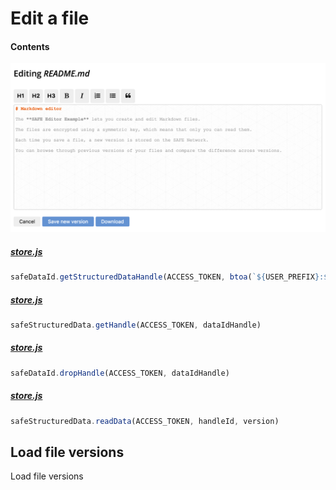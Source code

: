 # Edit a file

#### Contents

<!-- toc -->

![Edit a file](img/edit-a-file.png)

##### [store.js](https://github.com/shankar2105/safe_examples_private/blob/ben_versioning_editor/versioning_editor/src/store.js#L55)

```js
safeDataId.getStructuredDataHandle(ACCESS_TOKEN, btoa(`${USER_PREFIX}:${filename}`), 501)
```

##### [store.js](https://github.com/shankar2105/safe_examples_private/blob/ben_versioning_editor/versioning_editor/src/store.js#L58)

```js
safeStructuredData.getHandle(ACCESS_TOKEN, dataIdHandle)
```

##### [store.js](https://github.com/shankar2105/safe_examples_private/blob/ben_versioning_editor/versioning_editor/src/store.js#L61)

```js
safeDataId.dropHandle(ACCESS_TOKEN, dataIdHandle)
```

##### [store.js](https://github.com/shankar2105/safe_examples_private/blob/ben_versioning_editor/versioning_editor/src/store.js#L183)

```js
safeStructuredData.readData(ACCESS_TOKEN, handleId, version)
```

## Load file versions

Load file versions

